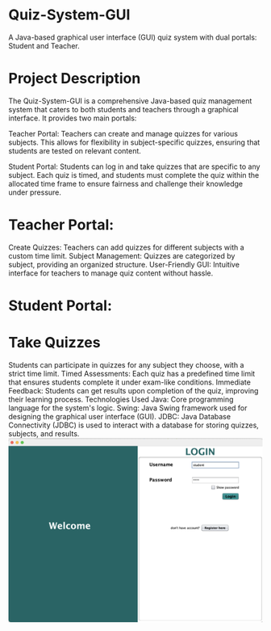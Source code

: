 # Quiz-System-GUI
A Java-based graphical user interface (GUI) quiz system with dual portals: Student and Teacher.
# Project Description
The Quiz-System-GUI is a comprehensive Java-based quiz management system that caters to both students and teachers through a graphical interface. It provides two main portals:

Teacher Portal: Teachers can create and manage quizzes for various subjects. This allows for flexibility in subject-specific quizzes, ensuring that students are tested on relevant content.

Student Portal: Students can log in and take quizzes that are specific to any subject. Each quiz is timed, and students must complete the quiz within the allocated time frame to ensure fairness and challenge their knowledge under pressure.

# Teacher Portal:
Create Quizzes: Teachers can add quizzes for different subjects with a custom time limit.
Subject Management: Quizzes are categorized by subject, providing an organized structure.
User-Friendly GUI: Intuitive interface for teachers to manage quiz content without hassle.
# Student Portal:
# Take Quizzes
Students can participate in quizzes for any subject they choose, with a strict time limit.
Timed Assessments: Each quiz has a predefined time limit that ensures students complete it under exam-like conditions.
Immediate Feedback: Students can get results upon completion of the quiz, improving their learning process.
Technologies Used
Java: Core programming language for the system's logic.
Swing: Java Swing framework used for designing the graphical user interface (GUI).
JDBC: Java Database Connectivity (JDBC) is used to interact with a database for storing quizzes, subjects, and results.
![image alt](https://github.com/Khizarkk7/Quiz-System-GUI/blob/50469da9449105ce1a532685563ca60fbefbd69d/quiz.png)

